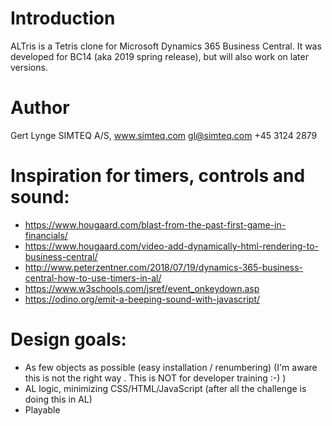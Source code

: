 # Introduction 
ALTris is a Tetris clone for Microsoft Dynamics 365 Business Central.
It was developed for BC14 (aka 2019 spring release), but will also work on later versions.

# Author
Gert Lynge
SIMTEQ A/S, www.simteq.com
gl@simteq.com
+45 3124 2879

# Inspiration for timers, controls and sound:
* https://www.hougaard.com/blast-from-the-past-first-game-in-financials/
* https://www.hougaard.com/video-add-dynamically-html-rendering-to-business-central/
* http://www.peterzentner.com/2018/07/19/dynamics-365-business-central-how-to-use-timers-in-al/
* https://www.w3schools.com/jsref/event_onkeydown.asp
* https://odino.org/emit-a-beeping-sound-with-javascript/

# Design goals:
- As few objects as possible (easy installation / renumbering)
  (I'm aware this is not the right way <tm>. This is NOT for developer training :-) )
- AL logic, minimizing CSS/HTML/JavaScript (after all the challenge is doing this in AL)
- Playable
